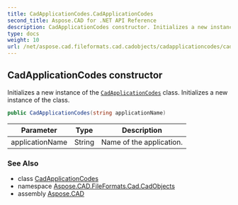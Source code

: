 ```yaml
---
title: CadApplicationCodes.CadApplicationCodes
second_title: Aspose.CAD for .NET API Reference
description: CadApplicationCodes constructor. Initializes a new instance of the CadApplicationCodes class. Initializes a new instance of the class
type: docs
weight: 10
url: /net/aspose.cad.fileformats.cad.cadobjects/cadapplicationcodes/cadapplicationcodes/
---
```

## CadApplicationCodes constructor

Initializes a new instance of the [`CadApplicationCodes`](../) class. Initializes a new instance of the class.

```csharp
public CadApplicationCodes(string applicationName)
```

| Parameter | Type | Description |
| --- | --- | --- |
| applicationName | String | Name of the application. |

### See Also

* class [CadApplicationCodes](../)
* namespace [Aspose.CAD.FileFormats.Cad.CadObjects](../../../aspose.cad.fileformats.cad.cadobjects/)
* assembly [Aspose.CAD](../../../)


